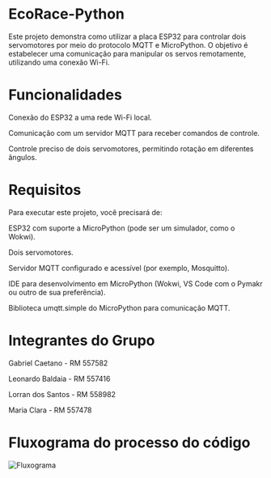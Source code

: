 # EcoRace-Python
<p>Este projeto demonstra como utilizar a placa ESP32 para controlar dois servomotores por meio do protocolo MQTT e MicroPython. O objetivo é estabelecer uma comunicação para manipular os servos remotamente, utilizando uma conexão Wi-Fi.</p>

# Funcionalidades
  <p>Conexão do ESP32 a uma rede Wi-Fi local.</p>
  <p>Comunicação com um servidor MQTT para receber comandos de controle.</p>
  <p>Controle preciso de dois servomotores, permitindo rotação em diferentes ângulos.</p>

# Requisitos
<p>Para executar este projeto, você precisará de:</p>
  <p>ESP32 com suporte a MicroPython (pode ser um simulador, como o Wokwi).</p>
  <p>Dois servomotores.</p>
  <p>Servidor MQTT configurado e acessível (por exemplo, Mosquitto).</p>
  <p>IDE para desenvolvimento em MicroPython (Wokwi, VS Code com o Pymakr ou outro de sua preferência).</p>
  <p>Biblioteca umqtt.simple do MicroPython para comunicação MQTT.</p>

# Integrantes do Grupo
<p>Gabriel Caetano - RM 557582</p>
<p>Leonardo Baldaia - RM 557416</p>
<p>Lorran dos Santos - RM 558982</p>
<p>Maria Clara - RM 557478</p>

# Fluxograma do processo do código
![Fluxograma](https://github.com/user-attachments/assets/43b94c57-710d-44f1-93dc-9b70c96449f8)
